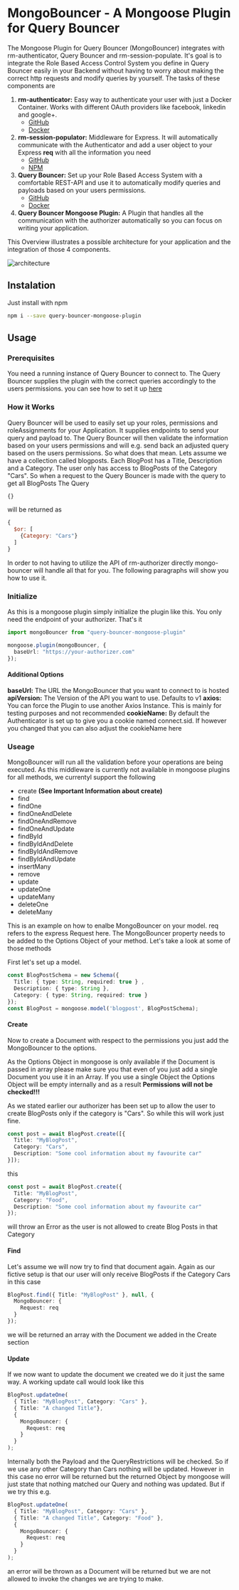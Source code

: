 # MongoBouncer - A Mongoose Plugin for Query Bouncer

The Mongoose Plugin for Query Bouncer (MongoBouncer) integrates with rm-authenticator, Query Bouncer and rm-session-populate. It's goal is to integrate the Role Based Access Control System you define in Query Bouncer easily in your Backend without having to worry about making the correct http requests and modify queries by yourself. The tasks of these components are

1. **rm-authenticator:** Easy way to authenticate your user with just a Docker Container. Works with different OAuth providers like facebook, linkedin and google+. 
   - [GitHub](https://github.com/relief-melone/rm-authenticator)
   - [Docker](https://hub.docker.com/repository/docker/reliefmelone/rm-authenticator)
2. **rm-session-populator:** Middleware for Express. It will automatically communicate with the Authenticator and add a user object to your Express **req** with all the information you need
   - [GitHub](https://github.com/relief-melone/rm-session-populator)
   - [NPM](https://www.npmjs.com/package/rm-session-populator)
3. **Query Bouncer:** Set up your Role Based Access System with a comfortable REST-API and use it to automatically modify queries and payloads based on your users permissions. 
   - [GitHub](https://github.com/relief-melone/query-bouncer)
   - [Docker](https://hub.docker.com/r/reliefmelone/query-bouncer)
4. **Query Bouncer Mongoose Plugin:** A Plugin that handles all the communication with the authorizer automatically so you can focus on writing your application.

This Overview illustrates a possible architecture for your application and the integration of those 4 components.

![architecture](https://raw.githubusercontent.com/relief-melone/query-bouncer-mongoose-plugin/master/documentation/architectureOverview.png "Architecture Overview")

## Instalation

Just install with npm

```sh
npm i --save query-bouncer-mongoose-plugin
```

## Usage

### Prerequisites

You need a running instance of Query Bouncer to connect to. The Query Bouncer supplies the plugin with the correct queries accordingly to the users permissions. you can see how to set it up [here](https://github.com/relief-melone/query-bouncer)

### How it Works

Query Bouncer will be used to easily set up your roles, permissions and roleAssignments for your Application. It supplies endpoints to send your query and payload to. The Query Bouncer will then validate the information based on your users permissions and will e.g. send back an adjusted query based on the users permissions. So what does that mean. Lets assume we have a collection called blogposts. Each BlogPost has a Title, Description and a Category. The user only has access to BlogPosts of the Category "Cars". So when a request to the Query Bouncer is made with the query to get all BlogPosts The Query 

```js
{}
```
will be returned as

```js
{ 
  $or: [ 
    {Category: "Cars"} 
  ] 
}
```

In order to not having to utilize the API of rm-authorizer directly mongo-bouncer will handle all that for you. The following paragraphs will show you how to use it.


### Initialize

As this is a mongoose plugin simply initialize the plugin like this. You only need the endpoint of your authorizer. That's it

```ts
import mongoBouncer from "query-bouncer-mongoose-plugin"

mongoose.plugin(mongoBouncer, {
  baseUrl: "https://your-authorizer.com"
});
```

#### Additional Options
**baseUrl:** The URL the MongoBouncer that you want to connect to is hosted
**apiVersion:** The Version of the API you want to use. Defaults to v1
**axios:** You can force the Plugin to use another Axios Instance. This is mainly for testing purposes and not recommended
**cookieName:** By default the Authenticator is set up to give you a cookie named connect.sid. If however you changed that you can also adjust the cookieName here

### Useage

MongoBouncer will run all the validation before your operations are being executed. As this middleware is currently not available in mongoose plugins for all methods, we currentyl support the following

- create **(See Important Information about create)**
- find
- findOne
- findOneAndDelete
- findOneAndRemove
- findOneAndUpdate
- findById
- findByIdAndDelete
- findByIdAndRemove
- findByIdAndUpdate
- insertMany
- remove 
- update
- updateOne
- updateMany
- deleteOne
- deleteMany

This is an example on how to enalbe MongoBouncer on your model. req refers to the express Request here. The MongoBouncer property needs to be added to the Options Object of your method. Let's take a look at some of those methods

First let's set up a model.
```ts
const BlogPostSchema = new Schema({
  Title: { type: String, required: true } ,
  Description: { type: String },
  Category: { type: String, required: true }
});
const BlogPost = mongoose.model('blogpost', BlogPostSchema);
```
#### Create
Now to create a Document with respect to the permissions you just add the MongoBouncer to the options. 

As the Options Object in mongoose is only available if the Document is passed in array please make sure you that even of you just add a single Document you use it in an Array. If you use a single Object the Options Object will be empty internally and as a result **Permissions will not be checked!!!**

As we stated earlier our authorizer has been set up to
allow the user to create BlogPosts only if the category is "Cars". So while this will work just fine.
```ts
const post = await BlogPost.create([{
  Title: "MyBlogPost",
  Category: "Cars",
  Description: "Some cool information about my favourite car"
}]);
```
this
```ts
const post = await BlogPost.create({
  Title: "MyBlogPost",
  Category: "Food",
  Description: "Some cool information about my favourite car"
});
```
will throw an Error as the user is not allowed to create Blog Posts in that Category

#### Find

Let's assume we will now try to find that document again. Again as our fictive setup is that our user will only receive BlogPosts if the Category
Cars in this case
```ts
BlogPost.find({ Title: "MyBlogPost" }, null, {
  MongoBouncer: {
    Request: req
  }
});
```
we will be returned an array with the Document we added in the Create section


#### Update
If we now want to update the document we created we do it just the same way. A working update call would look like this
```ts
BlogPost.updateOne(
  { Title: "MyBlogPost", Category: "Cars" }, 
  { Title: "A changed Title"}, 
  {
    MongoBouncer: {
      Request: req
    }
  }
);
```
Internally both the Payload and the QueryRestrictions will be checked. So if we use any other Category than Cars nothing will be updated. However in this case no error will be returned but the returned Object by mongoose will just state that nothing matched our Query and nothing was updated. But if we try this e.g.
```ts
BlogPost.updateOne(
  { Title: "MyBlogPost", Category: "Cars" }, 
  { Title: "A changed Title", Category: "Food" }, 
  {
    MongoBouncer: {
      Request: req
    }
  }
);
```
an error will be thrown as a Document will be returned but we are not allowed to invoke the changes we are trying to make.

